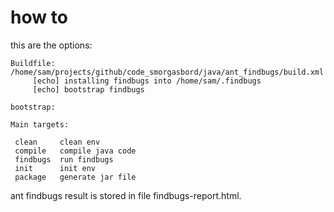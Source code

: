 
how to
======

this are the options:

```
Buildfile: /home/sam/projects/github/code_smorgasbord/java/ant_findbugs/build.xml
     [echo] installing findbugs into /home/sam/.findbugs
     [echo] bootstrap findbugs

bootstrap:

Main targets:

 clean     clean env
 compile   compile java code
 findbugs  run findbugs
 init      init env
 package   generate jar file
```

ant findbugs result is stored in file findbugs-report.html.
